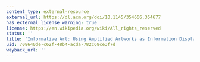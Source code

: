 ```yaml
---
content_type: external-resource
external_url: https://dl.acm.org/doi/10.1145/354666.354677
has_external_license_warning: true
license: https://en.wikipedia.org/wiki/All_rights_reserved
status: ''
title: 'Informative Art: Using Amplified Artworks as Information Displays'
uid: 708640de-c62f-48b4-acda-782c68ce3f7d
wayback_url: ''
---
```

